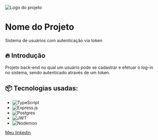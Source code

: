 
![Logo do projeto](https://res.cloudinary.com/practicaldev/image/fetch/s--6lA6uLLX--/c_imagga_scale,f_auto,fl_progressive,h_900,q_auto,w_1600/https://dev-to-uploads.s3.amazonaws.com/uploads/articles/q3i01paavbfdcs72ak1p.png)

# Nome do Projeto

Sistema de usuários com autenticação via token

## 🔥 Introdução

Projeto back-end no qual um usuário pode se cadastrar e efetuar o log-in no sistema, sendo autenticado através de um token.

## 📦 Tecnologias usadas:

* ![TypeScript](https://img.shields.io/badge/typescript-%23007ACC.svg?style=for-the-badge&logo=typescript&logoColor=white)
* ![Express.js](https://img.shields.io/badge/express.js-%23404d59.svg?style=for-the-badge&logo=express&logoColor=%2361DAFB)
* ![Postgres](https://img.shields.io/badge/postgres-%23316192.svg?style=for-the-badge&logo=postgresql&logoColor=white)
* ![JWT](https://img.shields.io/badge/JWT-black?style=for-the-badge&logo=JSON%20web%20tokens)
* ![Nodemon](https://img.shields.io/badge/NODEMON-%23323330.svg?style=for-the-badge&logo=nodemon&logoColor=%BBDEAD)


[Meu linkedin](https://www.linkedin.com/in/felipe-fonseca-a9456b237/)
